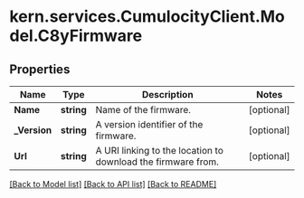 
# kern.services.CumulocityClient.Model.C8yFirmware

## Properties

Name | Type | Description | Notes
------------ | ------------- | ------------- | -------------
**Name** | **string** | Name of the firmware. | [optional] 
**_Version** | **string** | A version identifier of the firmware. | [optional] 
**Url** | **string** | A URI linking to the location to download the firmware from. | [optional] 

[[Back to Model list]](../README.md#documentation-for-models)
[[Back to API list]](../README.md#documentation-for-api-endpoints)
[[Back to README]](../README.md)

